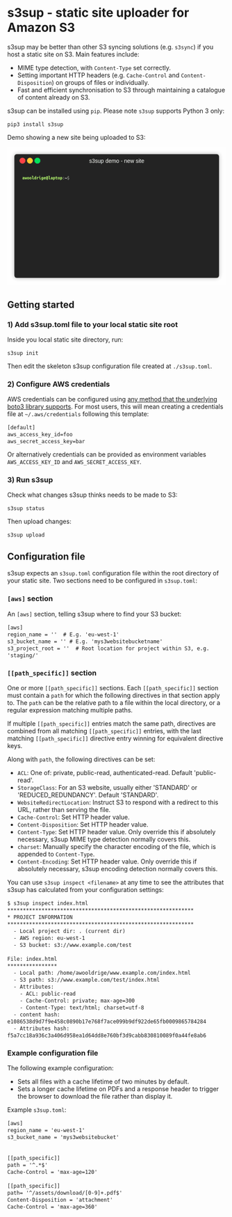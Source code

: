 # s3sup - static site uploader for Amazon S3
s3sup may be better than other S3 syncing solutions (e.g. `s3sync`) if you host
a static site on S3. Main features include:

 * MIME type detection, with `Content-Type` set correctly.
 * Setting important HTTP headers (e.g. `Cache-Control` and
   `Content-Disposition`) on groups of files or individually.
 * Fast and efficient synchronisation to S3 through maintaining a catalogue of
   content already on S3.

s3sup can be installed using `pip`. Please note `s3sup` supports Python 3 only:

    pip3 install s3sup

Demo showing a new site being uploaded to S3:

<p align="center"><img src="/docs/termrecs/render_s3supdemo_newsite.gif?raw=true"/></p>

## Getting started

### 1) Add s3sup.toml file to your local static site root
Inside you local static site directory, run:

    s3sup init

Then edit the skeleton s3sup configuration file created at `./s3sup.toml`.

### 2) Configure AWS credentials
AWS credentials can be configured using [any method that the underlying boto3 library supports](https://boto3.amazonaws.com/v1/documentation/api/latest/guide/configuration.html).
For most users, this will mean creating a credentials file at
`~/.aws/credentials` following this template:

    [default]
    aws_access_key_id=foo
    aws_secret_access_key=bar

Or alternatively credentials can be provided as environment variables
`AWS_ACCESS_KEY_ID` and `AWS_SECRET_ACCESS_KEY`.


### 3) Run s3sup
Check what changes s3sup thinks needs to be made to S3:

    s3sup status

Then upload changes:

    s3sup upload


## Configuration file
s3sup expects an `s3sup.toml` configuration file within the root directory of
your static site. Two sections need to be configured in `s3sup.toml`:


### `[aws]` section
An `[aws]` section, telling s3sup where to find your S3 bucket:

    [aws]
    region_name = ''  # E.g. 'eu-west-1'
    s3_bucket_name = '' # E.g. 'mys3websitebucketname'
    s3_project_root = ''  # Root location for project within S3, e.g. 'staging/'

### `[[path_specific]]` section
One or more `[[path_specific]]` sections. Each `[[path_specific]]` section must
contain a `path` for which the following directives in that section apply to.
The `path` can be the relative path to a file within the local directory, or a
regular expression matching multiple paths.

If multiple `[[path_specific]]` entries match the same path, directives are
combined from all matching `[[path_specific]]` entries, with the last matching
`[[path_specific]]` directive entry winning for equivalent directive keys.

Along with `path`, the following directives can be set:
 * `ACL`: One of: private, public-read, authenticated-read. Default
   'public-read'.
 * `StorageClass`: For an S3 website, usually either 'STANDARD' or
   'REDUCED_REDUNDANCY'. Default 'STANDARD'.
 * `WebsiteRedirectLocation`: Instruct S3 to respond with a redirect to this
   URL, rather than serving the file.
 * `Cache-Control`: Set HTTP header value.
 * `Content-Disposition`: Set HTTP header value.
 * `Content-Type`: Set HTTP header value. Only override this if absolutely
   necessary, s3sup MIME type detection normally covers this.
 * `charset`: Manually specify the character encoding of the file, which is
   appended to `Content-Type`.
 * `Content-Encoding`: Set HTTP header value. Only override this if absolutely
   necessary, s3sup encoding detection normally covers this.

You can use `s3sup inspect <filename>` at any time to see the attributes that
s3sup has calculated from your configuration settings:

    $ s3sup inspect index.html
    ************************************************************
    * PROJECT INFORMATION
    ************************************************************
      - Local project dir: . (current dir)
      - AWS region: eu-west-1
      - S3 bucket: s3://www.example.com/test

    File: index.html
    ****************
      - Local path: /home/awooldrige/www.example.com/index.html
      - S3 path: s3://www.example.com/test/index.html
      - Attributes:
        - ACL: public-read
        - Cache-Control: private; max-age=300
        - Content-Type: text/html; charset=utf-8
      - content hash: e1086538d9d7f9e458c0890b17e768f7ace099b9df922de65fb0009865784284
      - Attributes hash: f5a7cc18a936c3a406d958ea1d64dd8e760bf3d9cabb830810089f0a44fe8ab6


### Example configuration file
The following example configuration:

 * Sets all files with a cache lifetime of two minutes by default.
 * Sets a longer cache lifetime on PDFs and a response header to trigger the
   browser to download the file rather than display it.

Example `s3sup.toml`:

    [aws]
    region_name = 'eu-west-1'
    s3_bucket_name = 'mys3websitebucket'


    [[path_specific]]
    path = '^.*$'
    Cache-Control = 'max-age=120'

    [[path_specific]]
    path= '^/assets/download/[0-9]+.pdf$'
    Content-Disposition = 'attachment'
    Cache-Control = 'max-age=360'
